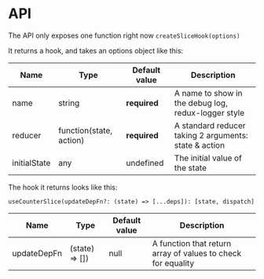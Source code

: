 # API

The API only exposes one function right now `createSliceHook(options)`

It returns a hook, and takes an options object like this:

| Name         | Type                    | Default value | Description                                           |
| ------------ | ----------------------- | ------------- | ----------------------------------------------------- |
| name         | string                  | **required**  | A name to show in the debug log, redux-logger style   |
| reducer      | function(state, action) | **required**  | A standard reducer taking 2 arguments: state & action |
| initialState | any                     | undefined     | The initial value of the state                        |

The hook it returns looks like this:

`useCounterSlice(updateDepFn?: (state) => [...deps]): [state, dispatch]`

| Name        | Type           | Default value | Description                                                  |
| ----------- | -------------- | ------------- | ------------------------------------------------------------ |
| updateDepFn | (state) => []) | null          | A function that return array of values to check for equality |
